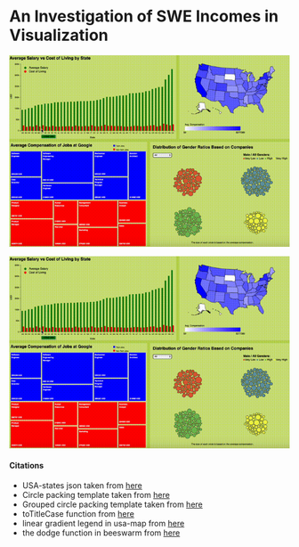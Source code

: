 # An Investigation of SWE Incomes in Visualization

![Final project](Programming%20assignment/Final%20Project/result.gif)

<img src="Programming%20assignment/Final%20Project/result.gif">

#### Citations

- USA-states json taken from [here](https://gist.github.com/michellechandra/0b2ce4923dc9b5809922#file-us-states-json)
- Circle packing template taken from [here](https://d3-graph-gallery.com/graph/circularpacking_template.html)
- Grouped circle packing template taken from [here](https://d3-graph-gallery.com/graph/circularpacking_group.html)
- toTitleCase function from [here](https://stackoverflow.com/questions/32589197/how-can-i-capitalize-the-first-letter-of-each-word-in-a-string-using-javascript)
- linear gradient legend in usa-map from [here](https://github.com/UBC-InfoVis/447-materials/blob/23Sep/d3-examples/d3-choropleth-map/js/choroplethMap.js)
- the dodge function in beeswarm from [here](https://observablehq.com/@d3/beeswarm/2)
